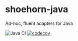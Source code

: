 # shoehorn-java
Ad-hoc, fluent adapters for Java

![Java CI](https://github.com/shoehorn-adapter/shoehorn-java/workflows/Java%20CI/badge.svg) [![codecov](https://codecov.io/gh/shoehorn-adapter/shoehorn-java/branch/master/graph/badge.svg)](https://codecov.io/gh/shoehorn-adapter/shoehorn-java)